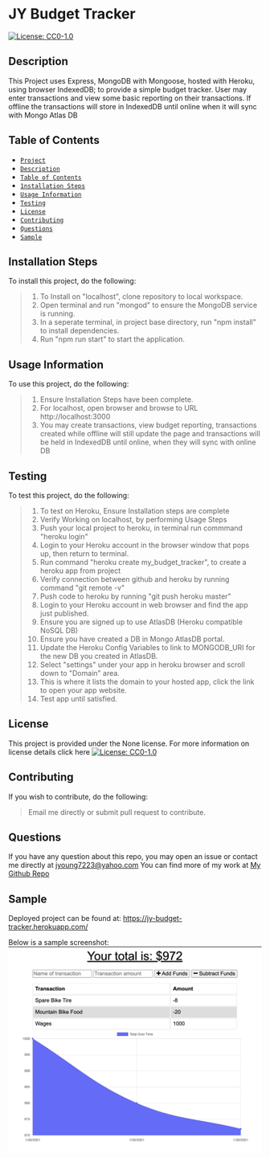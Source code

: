 
# JY Budget Tracker
[![License: CC0-1.0](https://licensebuttons.net/l/zero/1.0/80x15.png)](http://creativecommons.org/publicdomain/zero/1.0/)
## Description
This Project uses Express, MongoDB with Mongoose, hosted with Heroku, using browser IndexedDB; to provide a simple budget tracker.  User may enter transactions and view some basic reporting on their transactions.  If offline the transactions will store in IndexedDB until online when it will sync with Mongo Atlas DB
## Table of Contents
* [`Project`](#)
* [`Description`](#Description)
* [`Table of Contents`](#Table-of-Contents)
* [`1nstallation Steps`](#Installation-Steps)
* [`Usage Information`](#Usage-Information)
* [`Testing`](#Testing)
* [`License`](#License)
* [`Contributing`](#Contributing)
* [`Questions`](#Questions)
* [`Sample`](#Sample)
## Installation Steps
To install this project, do the following:
> 1. To Install on "localhost", clone repository to local workspace.
> 2. Open terminal and run "mongod" to ensure the MongoDB service is running.
> 3. In a seperate terminal, in project base directory, run "npm install" to install dependencies.
> 4. Run "npm run start" to start the application.

## Usage Information
To use this project, do the following:
> 1. Ensure Installation Steps have been complete.
> 2. For localhost, open browser and browse to URL http://localhost:3000
> 3. You may create transactions, view budget reporting, transactions created while offline will still update the page and transactions will be held in IndexedDB until online, when they will sync with online DB

## Testing
To test this project, do the following:
> 1. To test on Heroku, Ensure Installation steps are complete
> 2. Verify Working on localhost, by performing Usage Steps
> 3. Push your local project to heroku, in terminal run commmand "heroku login"
> 4. Login to your Heroku account in the browser window that pops up, then return to terminal.
> 5. Run command "heroku create my_budget_tracker", to create a heroku app from project
> 6. Verify connection between github and heroku by running command "git remote -v"
> 7. Push code to heroku by running "git push heroku master"
> 8. Login to your Heroku account in web browser and find the app just published.
> 9. Ensure you are signed up to use AtlasDB (Heroku compatible NoSQL DB)
> 10. Ensure you have created a DB in Mongo AtlasDB portal.
> 11. Update the Heroku Config Variables to link to MONGODB_URI for the new DB you created in AtlasDB.
> 12. Select "settings" under your app in heroku browser and scroll down to "Domain" area.
> 13. This is where it lists the domain to your hosted app, click the link to open your app website.
> 14. Test app until satisfied.

## License
This project is provided under the None license. For more information on license details click here [![License: CC0-1.0](https://licensebuttons.net/l/zero/1.0/80x15.png)](http://creativecommons.org/publicdomain/zero/1.0/)
## Contributing
If you wish to contribute, do the following:
> Email me directly or submit pull request to contribute.
## Questions
If you have any question about this repo, you may open an issue or contact me directly at jyoung7223@yahoo.com
You can find more of my work at [My Github Repo](https://github.com/JYoung7223 "My GitHub Repo")
## Sample
Deployed project can be found at: https://jy-budget-tracker.herokuapp.com/

Below is a sample screenshot:
![Project Sample](./assets/my_budget.png "Project Sample")
